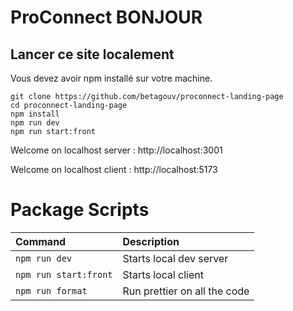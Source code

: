 # ProConnect BONJOUR

## Lancer ce site localement

Vous devez avoir npm installé sur votre machine.

```
git clone https://github.com/betagouv/proconnect-landing-page
cd proconnect-landing-page
npm install
npm run dev
npm run start:front
```

Welcome on localhost server :
http://localhost:3001

Welcome on localhost client :
http://localhost:5173

# Package Scripts

| Command               | Description                  |
| :-------------------- | :--------------------------- |
| `npm run dev`         | Starts local dev server      |
| `npm run start:front` | Starts local client          |
| `npm run format`      | Run prettier on all the code |
